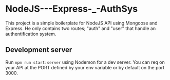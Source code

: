 # NodeJS---Express-_-AuthSys

This project is a simple boilerplate for NodeJS API using Mongoose and Express. He only contains two routes; "auth" and "user" that handle an authentification system.

## Development server

Run `npm run start:server` using Nodemon for a dev server. You can req on your API at the PORT defined by your env variable or by default on the port 3000.
